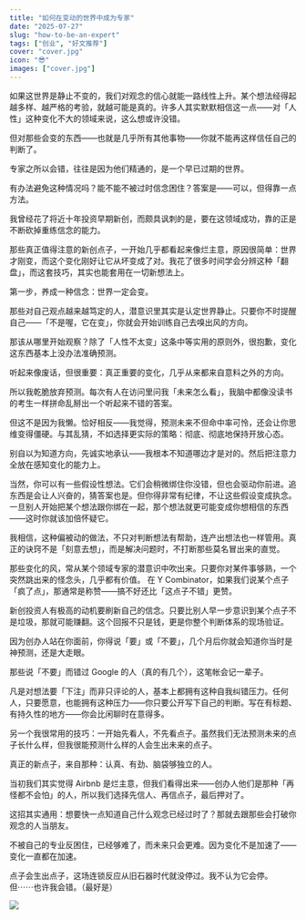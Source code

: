 ```yaml
---
title: "如何在变动的世界中成为专家"
date: "2025-07-27"
slug: "how-to-be-an-expert"
tags: ["创业", "好文推荐"]
cover: "cover.jpg"
icon: "😎"
images: ["cover.jpg"]
---
```

如果这世界是静止不变的，我们对观念的信心就能一路线性上升。某个想法经得起越多样、越严格的考验，就越可能是真的。许多人其实默默相信这一点——对「人性」这种变化不大的领域来说，这么想或许没错。



但对那些会变的东西——也就是几乎所有其他事物——你就不能再这样信任自己的判断了。



专家之所以会错，往往是因为他们精通的，是一个早已过期的世界。



有办法避免这种情况吗？能不能不被过时信念困住？答案是——可以，但得靠一点方法。



我曾经花了将近十年投资早期新创，而颇具讽刺的是，要在这领域成功，靠的正是不断砍掉重练信念的能力。



那些真正值得注意的新创点子，一开始几乎都看起来像烂主意，原因很简单：世界才刚变，而这个变化刚好让它从坏变成了对。我花了很多时间学会分辨这种「翻盘」，而这套技巧，其实也能套用在一切新想法上。



第一步，养成一种信念：世界一定会变。



那些对自己观点越来越笃定的人，潜意识里其实是认定世界静止。只要你不时提醒自己——「不是喔，它在变」，你就会开始训练自己去嗅出风的方向。



那该从哪里开始观察？除了「人性不太变」这条中等实用的原则外，很抱歉，变化这东西基本上没办法准确预测。



听起来像废话，但很重要：真正重要的变化，几乎从来都来自意料之外的方向。



所以我乾脆放弃预测。每次有人在访问里问我「未来怎么看」，我脑中都像没读书的考生一样拼命乱掰出一个听起来不错的答案。



但这不是因为我懒。恰好相反——我觉得，预测未来不但命中率可怜，还会让你思维变得僵硬。与其乱猜，不如选择更实际的策略：彻底、彻底地保持开放心态。



别自以为知道方向，先诚实地承认——我根本不知道哪边才是对的。然后把注意力全放在感知变化的能力上。



当然，你可以有一些假设性想法。它们会稍微绑住你没错，但也会驱动你前进。追东西是会让人兴奋的，猜答案也是。但你得非常有纪律，不让这些假设变成执念。
一旦别人开始把某个想法跟你绑在一起，那个想法就更可能变成你想相信的东西——这时你就该加倍怀疑它。



我相信，这种偏被动的做法，不只对判断想法有帮助，连产出想法也一样管用。真正的诀窍不是「刻意去想」，而是解决问题时，不打断那些莫名冒出来的直觉。



那些变化的风，常从某个领域专家的潜意识中吹出来。只要你对某件事够熟，一个突然跳出来的怪念头，几乎都有价值。
在 Y Combinator，如果我们说某个点子「疯了点」，那通常是称赞——搞不好还比「这点子不错」更赞。



新创投资人有极高的动机要刷新自己的信念。只要比别人早一步意识到某个点子不是垃圾，那就可能赚翻。这个回报不只是钱，更是你整个判断体系的现场验证。



因为创办人站在你面前，你得说「要」或「不要」，几个月后你就会知道你当时是神预测，还是大走眼。



那些说「不要」而错过 Google 的人（真的有几个），这笔帐会记一辈子。



凡是对想法要「下注」而非只评论的人，基本上都拥有这种自我纠错压力。任何人，只要愿意，也能拥有这种压力——你只要公开写下自己的判断。写在有标题、有持久性的地方——你会比闲聊时在意得多。



另一个我很常用的技巧：一开始先看人，不先看点子。虽然我们无法预测未来的点子长什么样，但我很能预测什么样的人会生出未来的点子。



真正的新点子，来自那种：认真、有劲、脑袋够独立的人。



当初我们其实觉得 Airbnb 是烂主意，但我们看得出来——创办人他们是那种「再怪都不会怕」的人，所以我们选择先信人、再信点子，最后押对了。



这招其实通用：想要快一点知道自己什么观念已经过时了？那就去跟那些会打破你观念的人当朋友。



不被自己的专业反困住，已经够难了，而未来只会更难。因为变化不是加速了——变化一直都在加速。



点子会生出点子，这场连锁反应从旧石器时代就没停过。我不认为它会停。
但⋯⋯也许我会错。（最好是）




![](https://prod-files-secure.s3.us-west-2.amazonaws.com/112d0858-5090-4d34-a606-b75eb8d65fd2/46476355-9cf3-4e99-9b7a-3531bc426380/1000202064.png?X-Amz-Algorithm=AWS4-HMAC-SHA256&X-Amz-Content-Sha256=UNSIGNED-PAYLOAD&X-Amz-Credential=ASIAZI2LB4662R5U5AVG%2F20250923%2Fus-west-2%2Fs3%2Faws4_request&X-Amz-Date=20250923T034224Z&X-Amz-Expires=3600&X-Amz-Security-Token=IQoJb3JpZ2luX2VjELP%2F%2F%2F%2F%2F%2F%2F%2F%2F%2FwEaCXVzLXdlc3QtMiJIMEYCIQCgmwpbqOz%2FquyfhK5eQncyB38XOGqhYIaqHAC9yK%2FIQQIhAITrh9vhRrR7bD5YCC16gG3nXVn6dFKxO5gRRRp7GKTJKv8DCDwQABoMNjM3NDIzMTgzODA1IgxQ2SNnY6zT5iSUmNwq3AMcaynbBrlKEW%2BoVBGyKCzeHQPUXW4I44ZahrR6ddF1iGetEcesCubSKL1skPlbBJeopF%2BURjr%2FAYH57UbhIvz%2FMhwkQN%2Fg2Ub821mmAq0wruWaHTHOKKOad8ZQFet7%2BbLN3QyxsJl35N%2F6E1pcTOCjTSXDzxuaUOOMaawJ4k%2Fr0wPY8wR8r2cfRVBAQThE7WOX3EBCyeM0jlmCA1J%2B1wt4aXMScLzrOFy7k%2Bu%2B5Cjyc31%2Fa%2FlmcdONTlFYNTXPTPtlYen9MKoElen94qbAR56apme1Nesvm5wADcIHBYyoQdU0kGhSw3uDLi5einFdPcbEWircnT%2BXgYHyMS1v%2B0dvIhEhPwWIeTD5hgnDhQhFRaRwbXczcagyH%2BlbutzOV4tnaU%2BKMA6kRf2Tz%2FdQtQj5SKm1aeYpClDMwOafEUWgZFsKjoU4tysOia7no0pQAczNxJfmWUv0OL%2Fy1IE%2BLRxVsKwvfrKpy9XQAJwOAoujy5EK8VYftffW7Mbd83nDi69wGK2wikE%2ByrAhahK6AV0A29eD1iA9WXn7ee88LxQWuu7ynvptzuVLd8zw1T7V%2FFnq9aFtdkzfiOIzLHKJiWzeJunUqKjV0lDCIHwJhZQZdMLfafxV5BkkZh56VTDEksjGBjqkAXDjutCYEhZscncnfFCnRJmlL1k4BQtgECdGxQme3RoLYwMy7PZLjy1YJ1U6ZZGkU1%2BiqBVZGFq4IHnpWR1ji62gyjP1G7w0JxlKb0MRd34Tjr3kDqjmG9lqqKlSyVoFuAI2Cx71P2WsVuz6s0OTk8NKoP8iig19yN%2FKsu%2Bs5ZAZR9mo%2FCgeHYu1Lacht1ivtrZgzVCmy9AZQFlzRh38ogj9dRx%2F&X-Amz-Signature=3fa7339dab78bce6a07484fb8a403adf6fc97833f30620fe5dba4a0e52ea08fb&X-Amz-SignedHeaders=host&x-amz-checksum-mode=ENABLED&x-id=GetObject)

